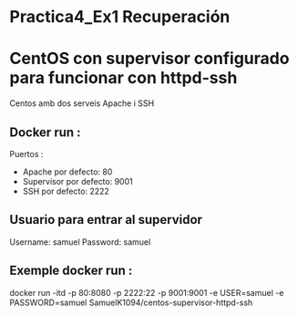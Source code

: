 # Practica4_Ex1 Recuperación

# CentOS con supervisor configurado para funcionar con httpd-ssh
Centos amb dos serveis Apache i SSH

## Docker run :

Puertos : 
- Apache por defecto: 80
- Supervisor por defecto: 9001
- SSH por defecto: 2222

## Usuario para entrar al supervidor

Username: samuel
Password: samuel

## Exemple docker run :

docker run -itd -p 80:8080 -p 2222:22 -p 9001:9001 -e USER=samuel -e PASSWORD=samuel SamuelK1094/centos-supervisor-httpd-ssh
